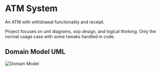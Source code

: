 # ATM System
An ATM  with withdrawal functionality and receipt.

Project focuses on uml diagrams, oop design, and logical thinking. Only the normal usage case with some tweaks handled in code.

## Domain Model UML
![Domain Model](https://github.com/MoazAlaa7/ATM/assets/125766238/c6277559-2258-41bf-b6f3-4c5c9b0a3be2)





